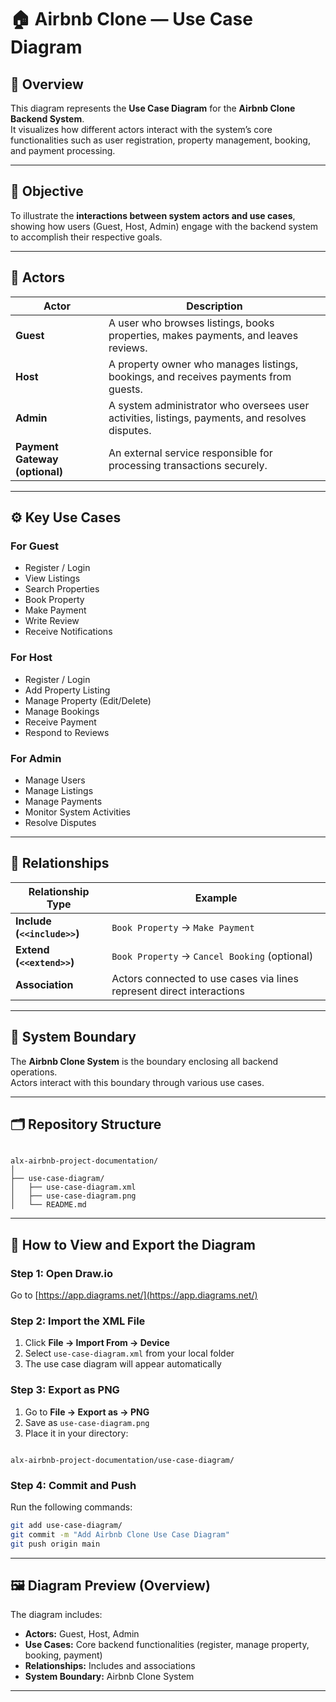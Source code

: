 # 🏠 Airbnb Clone — Use Case Diagram

## 📘 Overview

This diagram represents the **Use Case Diagram** for the **Airbnb Clone Backend System**.  
It visualizes how different actors interact with the system’s core functionalities such as user registration, property management, booking, and payment processing.

---

## 🎯 Objective

To illustrate the **interactions between system actors and use cases**, showing how users (Guest, Host, Admin) engage with the backend system to accomplish their respective goals.

---

## 👥 Actors

| Actor                          | Description                                                                                     |
| ------------------------------ | ----------------------------------------------------------------------------------------------- |
| **Guest**                      | A user who browses listings, books properties, makes payments, and leaves reviews.              |
| **Host**                       | A property owner who manages listings, bookings, and receives payments from guests.             |
| **Admin**                      | A system administrator who oversees user activities, listings, payments, and resolves disputes. |
| **Payment Gateway (optional)** | An external service responsible for processing transactions securely.                           |

---

## ⚙️ Key Use Cases

### For Guest

- Register / Login
- View Listings
- Search Properties
- Book Property
- Make Payment
- Write Review
- Receive Notifications

### For Host

- Register / Login
- Add Property Listing
- Manage Property (Edit/Delete)
- Manage Bookings
- Receive Payment
- Respond to Reviews

### For Admin

- Manage Users
- Manage Listings
- Manage Payments
- Monitor System Activities
- Resolve Disputes

---

## 🔗 Relationships

| Relationship Type           | Example                                                               |
| --------------------------- | --------------------------------------------------------------------- |
| **Include (`<<include>>`)** | `Book Property` → `Make Payment`                                      |
| **Extend (`<<extend>>`)**   | `Book Property` → `Cancel Booking` (optional)                         |
| **Association**             | Actors connected to use cases via lines represent direct interactions |

---

## 🧩 System Boundary

The **Airbnb Clone System** is the boundary enclosing all backend operations.  
Actors interact with this boundary through various use cases.

---

## 🗂️ Repository Structure

```

alx-airbnb-project-documentation/
│
├── use-case-diagram/
│   ├── use-case-diagram.xml
│   ├── use-case-diagram.png
│   └── README.md

```

---

## 🧭 How to View and Export the Diagram

### Step 1: Open Draw.io

Go to [https://app.diagrams.net/](https://app.diagrams.net/)

### Step 2: Import the XML File

1. Click **File → Import From → Device**
2. Select `use-case-diagram.xml` from your local folder
3. The use case diagram will appear automatically

### Step 3: Export as PNG

1. Go to **File → Export as → PNG**
2. Save as `use-case-diagram.png`
3. Place it in your directory:

```

alx-airbnb-project-documentation/use-case-diagram/

```

### Step 4: Commit and Push

Run the following commands:

```bash
git add use-case-diagram/
git commit -m "Add Airbnb Clone Use Case Diagram"
git push origin main
```

---

## 🖼️ Diagram Preview (Overview)

The diagram includes:

- **Actors:** Guest, Host, Admin
- **Use Cases:** Core backend functionalities (register, manage property, booking, payment)
- **Relationships:** Includes and associations
- **System Boundary:** Airbnb Clone System

---
